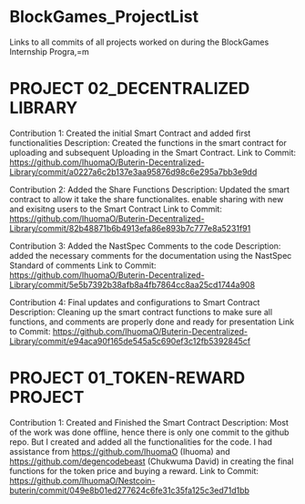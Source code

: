 # BlockGames_ProjectList
Links to all commits of all projects worked on during the BlockGames Internship Progra,=m

# PROJECT 02_DECENTRALIZED LIBRARY
Contribution 1: Created the initial Smart Contract and added first functionalities
Description: Created the functions in the smart contract for uploading and subsequent Uploading in the Smart Contract. 
Link to Commit: https://github.com/IhuomaO/Buterin-Decentralized-Library/commit/a0227a6c2b137e3aa95876d98c6e295a7bb3e9dd


Contribution 2: Added the Share Functions 
Description: Updated the smart contract to allow it take the share functionalites. enable sharing with new and exisitng users to the Smart Contract
Link to Commit: https://github.com/IhuomaO/Buterin-Decentralized-Library/commit/82b48871b6b4913efa86e893b7c777e8a5231f91


Contribution 3: Added the NastSpec Comments to the code
Description: added the necessary comments for the documentation using the NastSpec Standard of comments
Link to Commit: https://github.com/IhuomaO/Buterin-Decentralized-Library/commit/5e5b7392b38afb8a4fb7864cc8aa25cd1744a908


Contribution 4: Final updates and configurations to Smart Contract
Description: Cleaning up the smart contract functions to make sure all functions, and comments are properly done and ready for presentation
Link to Commit: https://github.com/IhuomaO/Buterin-Decentralized-Library/commit/e94aca90f165de545a5c690ef3c12fb5392845cf


# PROJECT 01_TOKEN-REWARD PROJECT
Contribution 1: Created and Finished the Smart Contract
Description: Most of the work was done offline, hence there is only one commit to the github repo. But I created and added all the functionalities for the code.
I had assistance from https://github.com/IhuomaO (Ihuoma) and https://github.com/degencodebeast (Chukwuma David) in creating the final functions for the token
price and buying a reward.
Link to Commit: https://github.com/IhuomaO/Nestcoin-buterin/commit/049e8b01ed277624c6fe31c35fa125c3ed71d1bb
